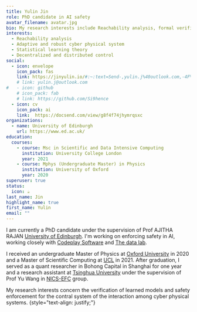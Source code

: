```yaml
---
title: Yulin Jin
role: PhD candidate in AI safety
avatar_filename: avatar.jpg
bio: My research interests include Reachability analysis, formal verification and convex optimization.
interests:
  - Reachability analysis
  - Adaptive and robust cyber physical system
  - Statistical learning theory
  - Decentralized and distributed control
social:
  - icon: envelope
    icon_pack: fas
    link: https://jinyulin.io/#:~:text=Send-,yulin.j%40outlook.com,-4F%20Rohm%20Building
    # link: yulin.j@outlook.com
#   - icon: github
    # icon_pack: fab
    # link: https://github.com/Si9hence
  - icon: cv
    icon_pack: ai
    link:  https://docsend.com/view/g8f4f74jhymrqsxc
organizations:
  - name: University of Edinburgh
    url: https://www.ed.ac.uk/
education:
  courses:
    - course: Msc in Scientific and Data Intensive Computing
      institution: University College London
      year: 2021
    - course: Mphys (Undergraduate Master) in Physics
      institution: University of Oxford
      year: 2020
superuser: true
status:
  icon: ☕️
last_name: Jin
highlight_name: true
first_name: Yulin
email: ""
---
```


I am currently a PhD candidate under the supervision of Prof AJITHA RAJAN [University of Edinburgh](https://www.ed.ac.uk/). I'm working on enforcing safety in AI, working closely with [Codeplay Software](https://codeplay.com/) and [The data lab](https://thedatalab.com/).

I received an undergraduate Master of Physics at [Oxford University](https://www.ox.ac.uk/) in 2020 and a Master of Scientific Computing at [UCL](https://www.ucl.ac.uk/) in 2021. After graduation, I served as a quant researcher in Bohong Capital in Shanghai for one year and a research assistant at [Tsinghua University](https://www.tsinghua.edu.cn/en/) under the supervision of Prof Yu Wang in [NICS-EFC](https://nicsefc.ee.tsinghua.edu.cn/) group.

My research interests concern the verification of learned models and safety enforcement for the contral system of the interaction among cyber physical systems. 
{style="text-align: justify;"}
